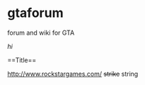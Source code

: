 gtaforum
========

forum and wiki for GTA

*hi*

==Title==

http://www.rockstargames.com/
~~strike~~ string
